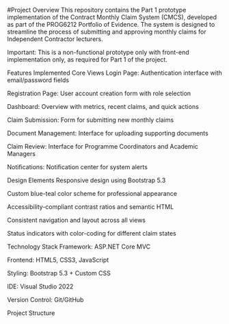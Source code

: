 #Project Overview
This repository contains the Part 1 prototype implementation of the Contract Monthly Claim System (CMCS), developed as part of the PROG6212 Portfolio of Evidence. The system is designed to streamline the process of submitting and approving monthly claims for Independent Contractor lecturers.

Important: This is a non-functional prototype only with front-end implementation only, as required for Part 1 of the project.

Features Implemented
Core Views
Login Page: Authentication interface with email/password fields

Registration Page: User account creation form with role selection

Dashboard: Overview with metrics, recent claims, and quick actions

Claim Submission: Form for submitting new monthly claims

Document Management: Interface for uploading supporting documents

Claim Review: Interface for Programme Coordinators and Academic Managers

Notifications: Notification center for system alerts

Design Elements
Responsive design using Bootstrap 5.3

Custom blue-teal color scheme for professional appearance

Accessibility-compliant contrast ratios and semantic HTML

Consistent navigation and layout across all views

Status indicators with color-coding for different claim states

Technology Stack
Framework: ASP.NET Core MVC

Frontend: HTML5, CSS3, JavaScript

Styling: Bootstrap 5.3 + Custom CSS

IDE: Visual Studio 2022

Version Control: Git/GitHub

Project Structure
